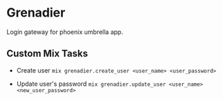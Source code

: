 # Grenadier

Login gateway for phoenix umbrella app.

## Custom Mix Tasks

* Create user `mix grenadier.create_user <user_name> <user_password>`

* Update user's password `mix grenadier.update_user <user_name> <new_user_password>`
